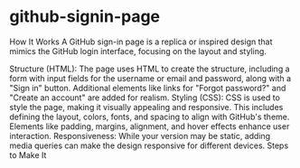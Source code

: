 # github-signin-page
How It Works
A GitHub sign-in page is a replica or inspired design that mimics the GitHub login interface, focusing on the layout and styling.

Structure (HTML): The page uses HTML to create the structure, including a form with input fields for the username or email and password, along with a "Sign in" button. Additional elements like links for "Forgot password?" and "Create an account" are added for realism.
Styling (CSS): CSS is used to style the page, making it visually appealing and responsive. This includes defining the layout, colors, fonts, and spacing to align with GitHub's theme. Elements like padding, margins, alignment, and hover effects enhance user interaction.
Responsiveness: While your version may be static, adding media queries can make the design responsive for different devices.
Steps to Make It
